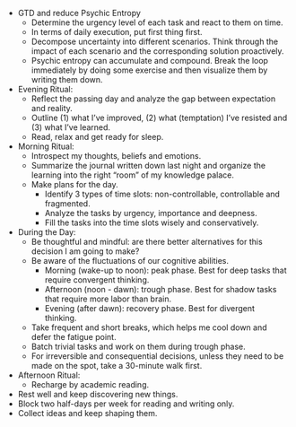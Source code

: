 - GTD and reduce Psychic Entropy
    - Determine the urgency level of each task and react to them on time.
    - In terms of daily execution, put first thing first.
    - Decompose uncertainty into different scenarios. Think through the impact of each scenario and the corresponding solution proactively.
    - Psychic entropy can accumulate and compound. Break the loop immediately by doing some exercise and then visualize them by writing them down.
- Evening Ritual:
    - Reflect the passing day and analyze the gap between expectation and reality.
    - Outline (1) what I’ve improved, (2) what (temptation) I’ve resisted and (3) what I’ve learned.
    - Read, relax and get ready for sleep.
- Morning Ritual:
    - Introspect my thoughts, beliefs and emotions.
    - Summarize the journal written down last night and organize the learning into the right “room” of my knowledge palace.
    - Make plans for the day.
        - Identify 3 types of time slots: non-controllable, controllable and fragmented.
        - Analyze the tasks by urgency, importance and deepness.
        - Fill the tasks into the time slots wisely and conservatively.
- During the Day:
    - Be thoughtful and mindful: are there better alternatives for this decision I am going to make?
    - Be aware of the fluctuations of our cognitive abilities.
        - Morning (wake-up to noon): peak phase. Best for deep tasks that require convergent thinking.
        - Afternoon (noon - dawn): trough phase. Best for shadow tasks that require more labor than brain.
        - Evening (after dawn): recovery phase. Best for divergent thinking.
    - Take frequent and short breaks, which helps me cool down and defer the fatigue point.
    - Batch trivial tasks and work on them during trough phase.
    - For irreversible and consequential decisions, unless they need to be made on the spot, take a 30-minute walk first.
- Afternoon Ritual:
    - Recharge by academic reading. 
- Rest well and keep discovering new things.
- Block two half-days per week for reading and writing only.
- Collect ideas and keep shaping them.